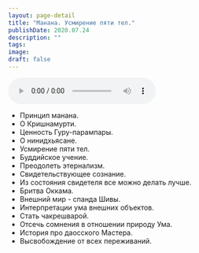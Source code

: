 ```yaml
---
layout: page-detail
title: "Манана. Усмирение пяти тел."
publishDate: 2020.07.24
description: ""
tags:
image:
draft: false
---
```


<audio title="2020.07.24 - Манана. Усмирение пяти тел..mp3" src="/upload/iblock/c78/c787ff9229fa5827f6611133d0825ec6.mp3" controls=""></audio>

* Принцип манана.
* О Кришнамурти.
* Ценность Гуру-парампары.
* О нинидхьясане.
* Усмирение пяти тел.
* Буддийское учение.
* Преодолеть этернализм.
* Свидетельствующее сознание.
* Из состояния свидетеля все можно делать лучше.
* Бритва Оккама.
* Внешний мир - спанда Шивы.
* Интерпретации ума внешних объектов.
* Стать чакрешварой.
* Отсечь сомнения в отношении природу Ума.
* История про даосского Мастера.
* Высвобождение от всех переживаний.

  
